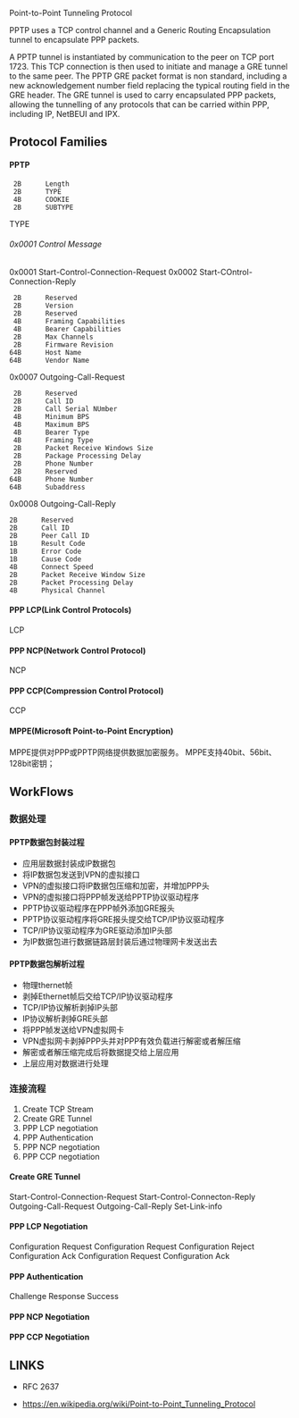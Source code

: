 Point-to-Point Tunneling Protocol


PPTP uses a TCP control channel and a Generic Routing Encapsulation tunnel to encapsulate PPP packets.

A PPTP tunnel is instantiated by communication to the peer on TCP port 1723.
This TCP connection is then used to initiate and manage a GRE tunnel to the same peer.
The PPTP GRE packet format is non standard, including a new acknowledgement number field replacing the typical routing field in the GRE header.
The GRE tunnel is used to carry encapsulated PPP packets, allowing the tunnelling of any protocols that can be carried within PPP, including IP, NetBEUI and IPX.




## Protocol Families

#### PPTP

```
 2B      Length
 2B      TYPE
 4B      COOKIE
 2B      SUBTYPE
```

TYPE

###### 0x0001  Control Message

0x0001  Start-Control-Connection-Request
0x0002  Start-COntrol-Connection-Reply

```
 2B      Reserved
 2B      Version
 2B      Reserved
 4B      Framing Capabilities
 4B      Bearer Capabilities
 2B      Max Channels
 2B      Firmware Revision
64B      Host Name
64B      Vendor Name
```

0x0007  Outgoing-Call-Request

```
 2B      Reserved
 2B      Call ID
 2B      Call Serial NUmber
 4B      Minimum BPS
 4B      Maximum BPS
 4B      Bearer Type
 4B      Framing Type
 2B      Packet Receive Windows Size
 2B      Package Processing Delay
 2B      Phone Number
 2B      Reserved
64B      Phone Number
64B      Subaddress
```

0x0008  Outgoing-Call-Reply


```
2B      Reserved
2B      Call ID
2B      Peer Call ID
1B      Result Code
1B      Error Code
1B      Cause Code
4B      Connect Speed
2B      Packet Receive Window Size
2B      Packet Processing Delay
4B      Physical Channel
```





#### PPP LCP(Link Control Protocols)
LCP


#### PPP NCP(Network Control Protocol)
NCP


#### PPP CCP(Compression Control Protocol)
CCP



#### MPPE(Microsoft Point-to-Point Encryption)

MPPE提供对PPP或PPTP网络提供数据加密服务。
MPPE支持40bit、56bit、128bit密钥；



## WorkFlows

### 数据处理

#### PPTP数据包封装过程

* 应用层数据封装成IP数据包
* 将IP数据包发送到VPN的虚拟接口
* VPN的虚拟接口将IP数据包压缩和加密，并增加PPP头
* VPN的虚拟接口将PPP帧发送给PPTP协议驱动程序
* PPTP协议驱动程序在PPP帧外添加GRE报头
* PPTP协议驱动程序将GRE报头提交给TCP/IP协议驱动程序
* TCP/IP协议驱动程序为GRE驱动添加IP头部
* 为IP数据包进行数据链路层封装后通过物理网卡发送出去

#### PPTP数据包解析过程

* 物理thernet帧
* 剥掉Ethernet帧后交给TCP/IP协议驱动程序
* TCP/IP协议解析剥掉IP头部
* IP协议解析剥掉GRE头部
* 将PPP帧发送给VPN虚拟网卡
* VPN虚拟网卡剥掉PPP头并对PPP有效负载进行解密或者解压缩
* 解密或者解压缩完成后将数据提交给上层应用
* 上层应用对数据进行处理

### 连接流程

1. Create TCP Stream
2. Create GRE Tunnel
3. PPP LCP negotiation
4. PPP Authentication
5. PPP NCP negotiation
6. PPP CCP negotiation

#### Create GRE Tunnel

Start-Control-Connection-Request
Start-Control-Connecton-Reply
Outgoing-Call-Request
Outgoing-Call-Reply
Set-Link-info

#### PPP LCP Negotiation

Configuration Request
Configuration Request
Configuration Reject
Configuration Ack
Configuration Request
Configuration Ack

#### PPP Authentication

Challenge
Response
Success


#### PPP NCP Negotiation
#### PPP CCP Negotiation




## LINKS

* RFC 2637

* <https://en.wikipedia.org/wiki/Point-to-Point_Tunneling_Protocol>